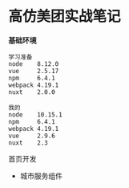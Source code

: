 # 高仿美团实战笔记

**基础环境**

```
学习准备
node 	8.12.0
vue		2.5.17
npm		6.4.1
webpack	4.19.1
nuxt	2.0.0

我的
node  	10.15.1
npm 	6.4.1
webpack 4.19.1
vue     2.9.6
nuxt    2.3
```

首页开发

- 城市服务组件

